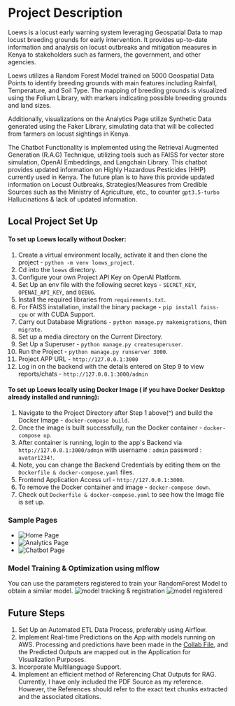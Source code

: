 # Project Description
Loews is a locust early warning system leveraging Geospatial Data to map locust breeding grounds for early intervention. It provides up-to-date information and analysis on locust outbreaks and mitigation measures in Kenya to stakeholders such as farmers, the government, and other agencies. 

Loews utilizes a Random Forest Model trained on 5000 Geospatial Data Points to identify breeding grounds with main features including Rainfall, Temperature, and Soil Type. The mapping of breeding grounds is visualized using the Folium Library, with markers indicating possible breeding grounds and land sizes. 

Additionally, visualizations on the Analytics Page utilize Synthetic Data generated using the Faker Library, simulating data that will be collected from farmers on locust sightings in Kenya. 

The Chatbot Functionality is implemented using the Retrieval Augmented Generation (R.A.G) Technique, utilizing tools such as FAISS for vector store simulation, OpenAI Embeddings, and Langchain Library. This chatbot provides updated information on Highly Hazardous Pesticides (HHP) currently used in Kenya. The future plan is to have this provide updated information on Locust Outbreaks, Strategies/Measures from Credible Sources such as the Ministry of Agriculture, etc., to counter `gpt3.5-turbo` Hallucinations & lack of updated information.

## Local Project Set Up
#### To set up Loews locally without Docker:

1. Create a virtual environment locally, activate it and then clone the project - `python -m venv loews_project`.
2. Cd into the `loews` directory.
3. Configure your own Project API Key on OpenAI Platform.
4. Set Up an env file with the following secret keys - `SECRET_KEY`, `OPENAI_API_KEY`, and `DEBUG`.
5. Install the required libraries from `requirements.txt`.
6. For FAISS installation, install the binary package -  `pip install faiss-cpu` or with CUDA Support.
7. Carry out Database Migrations - `python manage.py makemigrations`, then `migrate`.
8. Set up a media directory on the Current Directory.
9. Set Up a Superuser  - `python manage.py createsuperuser`.
10. Run the Project - `python manage.py runserver 3000`. 
11. Project APP URL - `http://127.0.0.1:3000`
12. Log in on the backend with the details entered on Step 9 to view reports/chats - `http://127.0.0.1:3000/admin`  

#### To set up Loews locally using Docker Image ( if you have Docker Desktop already installed and running):

1. Navigate to the Project Directory after Step 1 above(^) and build the Docker Image - `docker-compose build`.
2. Once the image is built successfully, run the Docker container - `docker-compose up`.
3. After container is running, login to the app's Backend via `http://127.0.0.1:3000/admin` with username : `admin` password : `avatar1234!`.
4. Note, you can change the Backend Credentials by editing them on the `Dockerfile & docker-compose.yaml` files.
5. Frontend Application  Access url - `http://127.0.0.1:3000`.
6. To remove the Docker container and image - `docker-compose down`.
7. Check out `Dockerfile & docker-compose.yaml` to see how the Image file is set up.


### Sample Pages
- ![Home Page](https://github.com/john-thuo1/loews/assets/108690517/34ab9c61-c028-4731-a192-e293669b767e)
- ![Analytics Page](https://github.com/john-thuo1/loews/assets/108690517/e7c4a91f-ae5d-4165-a6c9-3eeb3ea5a255)
- ![Chatbot Page](https://github.com/john-thuo1/loews/assets/108690517/eaecb147-dee4-4efc-9563-4897a64c054b)

### Model Training & Optimization using mlflow
You can use the parameters registered to train your RandomForest Model to obtain a similar model.
![model tracking & registration](https://github.com/john-thuo1/ai_loews/assets/108690517/564ed5f1-697d-4ca2-9b0e-a41310de4c60)
![model registered](https://github.com/john-thuo1/ai_loews/assets/108690517/37c86f28-4218-4c34-a862-d2c8995d17ac)



## Future Steps
1. Set Up an Automated ETL Data Process, preferably using Airflow. 
2. Implement Real-time Predictions on the App with models running on AWS. Processing and predictions have been made in the [Collab File](https://colab.research.google.com/drive/1ieuJfoAEtqtNDgAZYtEwhOOobt2EbDLc?usp=sharing), and the Predicted Outputs are mapped out in the Application for Visualization Purposes. 
3. Incorporate Multilanguage Support.
4. Implement an efficient method of Referencing Chat Outputs for RAG. Currently, I have only included the PDF Source as my reference. However, the References should refer to the exact text chunks extracted and the associated citations.
